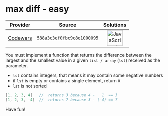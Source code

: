 [_metadata_:generated]: - "true"

# max diff - easy

<!-- INFO TABLE BEGIN -->

| Provider                                        | Source                                                                               | Solutions                                                                                                                                                    |
| :---------------------------------------------: | :----------------------------------------------------------------------------------: | :----------------------------------------------------------------------------------------------------------------------------------------------------------: |
| [Codewars](../../../docs/providers/Codewars.md) | [`588a3c3ef0fbc9c8e1000095`](https://www.codewars.com/kata/588a3c3ef0fbc9c8e1000095) | [<img src="https://res.cloudinary.com/rascaltwo/image/upload/v1631924076/javascript_ehszr7.svg" alt="JavaScript" title="JavaScript" width="50" />](solve.js) |

<!-- INFO TABLE END -->

You must implement a function that returns the difference between the largest and the smallest value in a given `list / array` (`lst`) received as the parameter.

* `lst` contains integers, that means it may contain some negative numbers
* if `lst` is empty or contains a single element, return `0`
* `lst` is not sorted

```c
[1, 2, 3, 4]   //  returns 3 because 4 -   1  == 3
[1, 2, 3, -4]  //  returns 7 because 3 - (-4) == 7
```

Have fun!
